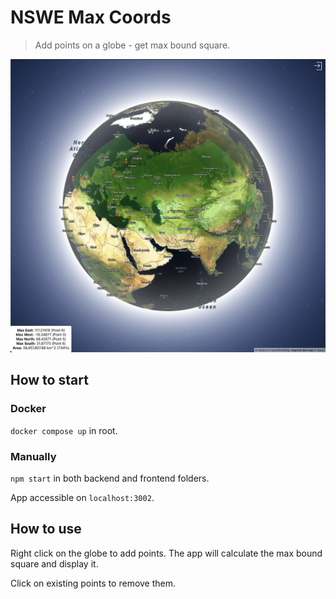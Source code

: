 # NSWE Max Coords

> Add points on a globe - get max bound square.

![Screenshot](./screens/example-screen.png)

## How to start

### Docker
`docker compose up` in root.

### Manually
`npm start` in both backend and frontend folders.

App accessible on `localhost:3002`.

## How to use

Right click on the globe to add points. The app will calculate the max bound square and display it.

Click on existing points to remove them.
